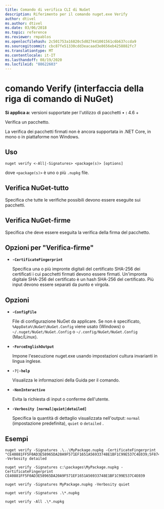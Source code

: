 ```yaml
---
title: Comando di verifica CLI di NuGet
description: Riferimento per il comando nuget.exe Verify
author: dtivel
ms.author: dtivel
ms.date: 03/06/2018
ms.topic: reference
ms.reviewer: rmpablos
ms.openlocfilehash: 2c501753a16820c5d027441001561c6b637ccda9
ms.sourcegitcommit: cbc87fe51330cdd3eacaad3e8656eb4258882fc7
ms.translationtype: MT
ms.contentlocale: it-IT
ms.lasthandoff: 08/19/2020
ms.locfileid: "88622603"
---
```

# <a name="verify-command-nuget-cli"></a>comando Verify (interfaccia della riga di comando di NuGet)

**Si applica a:** versioni supportate per l'utilizzo di pacchetti &bullet; **:** 4.6 +

Verifica un pacchetto.

La verifica dei pacchetti firmati non è ancora supportata in .NET Core, in mono o in piattaforme non Windows.

## <a name="usage"></a>Uso

```cli
nuget verify <-All|-Signatures> <package(s)> [options]
```

dove `<package(s)>` è uno o più `.nupkg` file.

## <a name="nuget-verify--all"></a>Verifica NuGet-tutto

Specifica che tutte le verifiche possibili devono essere eseguite sui pacchetti.

## <a name="nuget-verify--signatures"></a>Verifica NuGet-firme

Specifica che deve essere eseguita la verifica della firma del pacchetto.

## <a name="options-for-verify--signatures"></a>Opzioni per "Verifica-firme"

- **`-CertificateFingerprint`**

  Specifica una o più impronte digitali del certificato SHA-256 dei certificati i cui pacchetti firmati devono essere firmati. Un'impronta digitale SHA-256 del certificato è un hash SHA-256 del certificato. Più input devono essere separati da punto e virgola.

## <a name="options"></a>Opzioni

- **`-ConfigFile`**

  File di configurazione NuGet da applicare. Se non è specificato, `%AppData%\NuGet\NuGet.Config` viene usato (Windows) o `~/.nuget/NuGet/NuGet.Config` o `~/.config/NuGet/NuGet.Config` (Mac/Linux).

- **`-ForceEnglishOutput`**

  Impone l'esecuzione nuget.exe usando impostazioni cultura invarianti in lingua inglese.

- **`-?|-help`**

  Visualizza le informazioni della Guida per il comando.

- **`-NonInteractive`**

  Evita la richiesta di input o conferme dell'utente.

- **`-Verbosity [normal|quiet|detailed]`**

  Specifica la quantità di dettaglio visualizzata nell'output: `normal` (impostazione predefinita), `quiet` o `detailed` .

## <a name="examples"></a>Esempi

```cli
nuget verify -Signatures .\..\MyPackage.nupkg -CertificateFingerprint "CE40881FF5F0AD3E58965DA20A9F571EF1651A56933748E1BF1C99E537C4E039;5F874AAF47BCB268A19357364E7FBB09D6BF9E8A93E1229909AC5CAC865802E2" -Verbosity detailed

nuget verify -Signatures c:\packages\MyPackage.nupkg -CertificateFingerprint CE40881FF5F0AD3E58965DA20A9F571EF1651A56933748E1BF1C99E537C4E039

nuget verify -Signatures MyPackage.nupkg -Verbosity quiet

nuget verify -Signatures .\*.nupkg

nuget verify -All .\*.nupkg

```